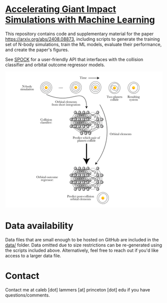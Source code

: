 # [Accelerating Giant Impact Simulations with Machine Learning](https://arxiv.org/abs/2408.08873)
This repository contains code and supplementary material for the paper https://arxiv.org/abs/2408.08873, including scripts to generate the training set of N-body simulations, train the ML models, evaluate their performance, and create the paper's figures.

See [SPOCK](https://github.com/dtamayo/spock) for a user-friendly API that interfaces with the collision classifier and orbital outcome regressor models.

![](model_diagram.png)

# Data availability
Data files that are small enough to be hosted on GitHub are included in the [data/](https://github.com/CalebLammers/ML_for_collisions/tree/main/data) folder. Data omitted due to size restrictions can be re-generated using the scripts included above. Alternatively, feel free to reach out if you'd like access to a larger data file. 

# Contact
Contact me at caleb [dot] lammers [at] princeton [dot] edu if you have questions/comments.
